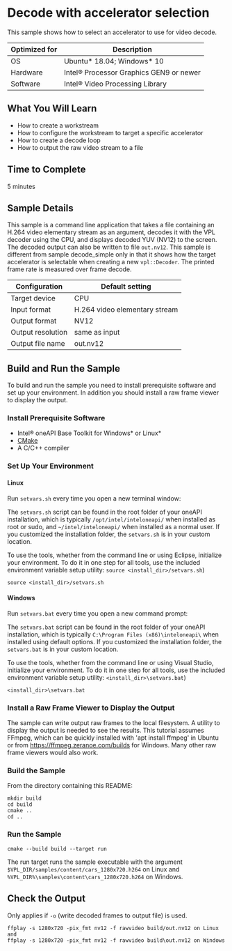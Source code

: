 # Decode with accelerator selection

This sample shows how to select an accelerator to use for video decode.

| Optimized for   | Description
|---------------- | ----------------------------------------
| OS              | Ubuntu* 18.04; Windows* 10
| Hardware        | Intel® Processor Graphics GEN9 or newer
| Software        | Intel® Video Processing Library

## What You Will Learn

- How to create a workstream
- How to configure the workstream to target a specific accelerator
- How to create a decode loop
- How to output the raw video stream to a file


## Time to Complete

  5 minutes


## Sample Details

This sample is a command line application that takes a file containing an H.264
video elementary stream as an argument, decodes it with the VPL decoder using
the CPU, and displays decoded YUV (NV12) to the screen. The decoded output can
also be written to file `out.nv12`. This sample is different from sample
decode_simple only in that it shows how the target accelerator is selectable
when creating a new `vpl::Decoder`. The printed frame rate is measured over
frame decode.

| Configuration     | Default setting
| ----------------- | ----------------------------------
| Target device     | CPU
| Input format      | H.264 video elementary stream
| Output format     | NV12
| Output resolution | same as input
| Output file name  | out.nv12


## Build and Run the Sample

To build and run the sample you need to install prerequisite software and set up
your environment. In addition you should install a raw frame viewer to display
the output.

### Install Prerequisite Software

 - Intel® oneAPI Base Toolkit for Windows* or Linux*
 - [CMake](https://cmake.org)
 - A C/C++ compiler


### Set Up Your Environment

#### Linux

Run `setvars.sh` every time you open a new terminal window:

The `setvars.sh` script can be found in the root folder of your oneAPI
installation, which is typically `/opt/intel/inteloneapi/` when installed as
root or sudo, and `~/intel/inteloneapi/` when installed as a normal user.  If
you customized the installation folder, the `setvars.sh` is in your custom
location.

To use the tools, whether from the command line or using Eclipse, initialize
your environment. To do it in one step for all tools, use the included
environment variable setup utility: `source <install_dir>/setvars.sh`)

```
source <install_dir>/setvars.sh
```


#### Windows

Run `setvars.bat` every time you open a new command prompt:

The `setvars.bat` script can be found in the root folder of your oneAPI
installation, which is typically `C:\Program Files (x86)\inteloneapi\` when
installed using default options. If you customized the installation folder, the
`setvars.bat` is in your custom location.

To use the tools, whether from the command line or using Visual Studio,
initialize your environment. To do it in one step for all tools, use the
included environment variable setup utility: `<install_dir>\setvars.bat`)

```
<install_dir>\setvars.bat
```


### Install a Raw Frame Viewer to Display the Output

The sample can write output raw frames to the local filesystem.  A utility to
display the output is needed to see the results.  This tutorial assumes FFmpeg,
which can be quickly installed with 'apt install ffmpeg' in Ubuntu or from
https://ffmpeg.zeranoe.com/builds for Windows.  Many other raw frame viewers
would also work.


### Build the Sample

From the directory containing this README:

```
mkdir build
cd build
cmake ..
cd ..
```


### Run the Sample

```
cmake --build build --target run
```

The run target runs the sample executable with the argument
`$VPL_DIR/samples/content/cars_1280x720.h264` on Linux and
`%VPL_DIR%\samples\content\cars_1280x720.h264` on Windows.


## Check the Output
Only applies if `-o` (write decoded frames to output file) is used.
```
ffplay -s 1280x720 -pix_fmt nv12 -f rawvideo build/out.nv12 on Linux and
ffplay -s 1280x720 -pix_fmt nv12 -f rawvideo build\out.nv12 on Windows
```
